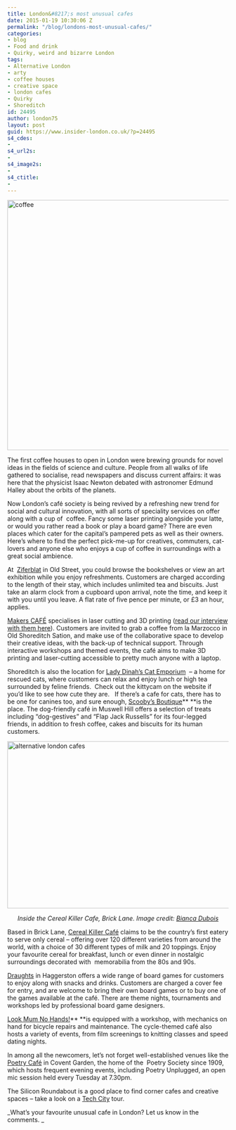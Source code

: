 ```yaml
---
title: London&#8217;s most unusual cafes
date: 2015-01-19 10:30:06 Z
permalink: "/blog/londons-most-unusual-cafes/"
categories:
- blog
- Food and drink
- Quirky, weird and bizarre London
tags:
- Alternative London
- arty
- coffee houses
- creative space
- london cafes
- Quirky
- Shoreditch
id: 24495
author: london75
layout: post
guid: https://www.insider-london.co.uk/?p=24495
s4_cdes:
- 
s4_url2s:
- 
s4_image2s:
- 
s4_ctitle:
- 
---
```


[<img class="aligncenter size-full wp-image-24499" src="/wp-content/uploads/2015/01/coffee-569.jpg" alt="coffee " width="569" height="569" />](/wp-content/uploads/2015/01/coffee-569.jpg)

The first coffee houses to open in London were brewing grounds for novel ideas in the fields of science and culture. People from all walks of life gathered to socialise, read newspapers and discuss current affairs: it was here that the physicist Isaac Newton debated with astronomer Edmund Halley about the orbits of the planets.

Now London’s café society is being revived by a refreshing new trend for social and cultural innovation, with all sorts of speciality services on offer along with a cup of  coffee. Fancy some laser printing alongside your latte, or would you rather read a book or play a board game? There are even places which cater for the capital’s pampered pets as well as their owners. Here’s where to find the perfect pick-me-up for creatives, commuters, cat-lovers and anyone else who enjoys a cup of coffee in surroundings with a great social ambience.

At  [Ziferblat](http://london.ziferblat.net/ "Ziferblat") in Old Street, you could browse the bookshelves or view an art exhibition while you enjoy refreshments. Customers are charged according to the length of their stay, which includes unlimited tea and biscuits. Just take an alarm clock from a cupboard upon arrival, note the time, and keep it with you until you leave. A flat rate of five pence per minute, or £3 an hour, applies.

[Makers CAFÉ](http://makerscafe.com/ "makersCAFE") specialises in laser cutting and 3D printing (<a href="/insider-interview-makers-cafe/" target="_blank">read our interview with them here</a>). Customers are invited to grab a coffee from la Marzocco in Old Shoreditch Sation, and make use of the collaborative space to develop their creative ideas, with the back-up of technical support. Through interactive workshops and themed events, the café aims to make 3D printing and laser-cutting accessible to pretty much anyone with a laptop.

Shoreditch is also the location for [Lady Dinah&#8217;s Cat Emporium](http://ladydinahs.com/ "Lady Dinah's Cat Emporium")  &#8211; a home for rescued cats, where customers can relax and enjoy lunch or high tea surrounded by feline friends.  Check out the kittycam on the website if you’d like to see how cute they are.   If there’s a cafe for cats, there has to be one for canines too, and sure enough, [Scooby&#8217;s Boutique](http://scoobysboutique.co.uk "Scooby's Boutique")** **is the place. The dog-friendly café in Muswell Hill offers a selection of treats including &#8220;dog-gestives” and “Flap Jack Russells&#8221; for its four-legged friends, in addition to fresh coffee, cakes and biscuits for its human customers.

<img class="aligncenter wp-image-24527 size-full" src="/wp-content/uploads/2015/01/Cereal-killer-cafe.jpg" alt="alternative london cafes" width="569" height="380" />

<p style="text-align: center;">
  <em>Inside the Cereal Killer Cafe, Brick Lane. Image credit: <a href="https://www.flickr.com/photos/filmedbybianca/15944935110/in/photolist-bxSFuv-qydJvx-9eskfA-9aNpvr-8iicGU-7koVRD-6MErqi-7koVMg-7koVKD-9epgj6-7koVQ6-7koVTR-9epggg-9epgeM-9epgdc-7koVSv-7ksQe3-9epgbK-7ksQ7w-837uV4-qi7e36-qzu6Dw-qhZXGj-qhZYay-qzxVsp-qzxWon-pCyivS-qzxXuv-qxgLa1-qhZhvb-qhZi6Q-9pshyF-83aD55-oGzCDW-6QXM5W-7caqPD-aeWcm-bugysd-7qZB5H-4qUJg8-4qUJgg-4qUJg4-4qUPxT-4qUJgc-4qUJgp-4qUJg2-73iXPR-dR5rQM-biTbZt-bekvQ2/" target="_blank">Bianca Dubois</a></em>
</p>

Based in Brick Lane, [Cereal Killer Café](http://cerealkillercafe.co.uk/ "Cereal Killer Cafe") claims to be the country’s first eatery to serve only cereal – offering over 120 different varieties from around the world, with a choice of 30 different types of milk and 20 toppings. Enjoy your favourite cereal for breakfast, lunch or even dinner in nostalgic surroundings decorated with  memorabilia from the 80s and 90s.

[Draughts](http://www.draughtslondon.com/ "Draughts") in Haggerston offers a wide range of board games for customers to enjoy along with snacks and drinks. Customers are charged a cover fee for entry, and are welcome to bring their own board games or to buy one of the games available at the café. There are theme nights, tournaments and workshops led by professional board game designers.

[Look Mum No Hands!](http://www.lookmumnohands.com/ "Look Mum No Hands!")** **is equipped with a workshop, with mechanics on hand for bicycle repairs and maintenance. The cycle-themed café also hosts a variety of events, from film screenings to knitting classes and speed dating nights.

In among all the newcomers, let’s not forget well-established venues like the [Poetry Café](http://www.poetrysociety.org.uk/content/cafe/ "Poetry Cafe") in Covent Garden, the home of the  Poetry Society since 1909, which hosts frequent evening events, including Poetry Unplugged, an open mic session held every Tuesday at 7.30pm.

The Silicon Roundabout is a good place to find corner cafes and creative spaces &#8211; take a look on a [Tech City](https://www.insider-london.co.uk/silicon-roundabout-tech-city-tour/ "Tech City") tour.

_What&#8217;s your favourite unusual cafe in London? Let us know in the comments. _